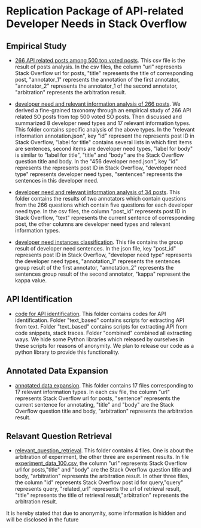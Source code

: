 # Replication Package of API-related Developer Needs in Stack Overflow

## Empirical Study

- [266 API related posts among 500 top voted posts](https://github.com/developneed/developneed.github.io/blob/master/empirical_study/post_whether_api_related_fix_500.csv).
This csv file is the result of posts analysis. In the csv files, the column "url" represents Stack Overflow url for posts, "title" represents the title of corresponding post, "annotator_1" represents the annotation of the first annotator, "annotator_2" represents the annotator_1 of the second annotator, "arbitration" represents the arbitration result.

- [developer need and relevant information analysis of 266 posts](https://github.com/developneed/developneed.github.io/tree/master/empirical_study/developer%20need%20and%20relevant%20information%20classification/classification_for_500_posts).
We derived a fine-grained taxonomy through an empirical study of 266 API related SO posts from top 500 voted SO posts. Then discussed and summarized 8 developer need types and 17 relevant information types. This folder contains specific analysis of the above types. In the "relevant information annotation.json", key "id" represent the represents post ID in Stack Overflow, "label for title" contains several lists in which first items are sentences, second items are developer need types, "label for body" is similar to "label for title", "title" and "body" are the Stack Overflow question title and body. In the "456 developer need.json", key "id" represents the represents post ID in Stack Overflow, "developer need type" represents  developer need types, "sentences" represents the sentences in this developer need.


- [developer need and relevant information analysis of 34 posts](https://github.com/developneed/developneed.github.io/tree/master/empirical_study/developer%20need%20and%20relevant%20information%20classification/classification_for_34_posts). 
This folder contains the results of two annotators which contain questions from the 266 questions which contain five questions for each developer need type. In the csv files, the column "post_id" represents post ID in Stack Overflow, "text" represents the current sentence of corresponding post, the other columns are developer need types and relevant information types. 



- [developer need instances classification](https://github.com/developneed/developneed.github.io/tree/master/empirical_study/developer%20need%20instances%20classification). This file contains the group result of developer need sentences. In the json file, key "post_id" represents post ID in Stack Overflow, "developer need type" represents the developer need types, "annotation_1" represents the sentences group result of the first annotator, "annotation_2" represents the sentences group result of the second annotator, "kappa" represent the kappa value.



## API Identification
- [code for API identification](https://github.com/developneed/developneed.github.io/tree/master/api_recognition_code). 
This folder contains codes for API identification. Folder "text_based" contains scripts for extracting API from text. Folder "text_based" contains scripts for extracting API from code snippets, stack traces. Folder "combined" combined all extracting ways. We hide some Python libraries which released by ourselves in these scripts for reasons of anonymity. We plan to release our code as a python  library to provide this functionality.


## Annotated Data Expansion
- [annotated data expansion](https://github.com/developneed/developneed.github.io/tree/master/annotated_data_expansion). This folder contains 17 files corresponding to 17 relevant information types. In each csv file, the column "url" represents Stack Overflow url for posts, "sentence" represents the current sentence for annotating, "title" and "body" are the Stack Overflow question title and body, "arbitration" represents the arbitration result.
 
## Relavant Question Retrieval
- [relevant_question_retrieval](https://github.com/developneed/developneed.github.io/tree/master/relevant_question_retrival). This folder contains 4 files. One is about the arbitration of experiment, the other three are experiment results. In file [experiment_data_100.csv](https://github.com/developneed/developneed.github.io/tree/master/relevant_question_retrival/experiment_data_100.csv), the column "url" represents Stack Overflow url for posts,"title" and "body" are the Stack Overflow question title and body, "arbitration" represents the arbitration result. In other three files, the column "id" represents Stack Overflow post id for query,"query" represents query, "related_url" represents the url of retrieval result, "title" represents the title of retrieval result,"arbitration" represents the arbitration result.

It is hereby stated that due to anonymity, some information is hidden and will be disclosed in the future
